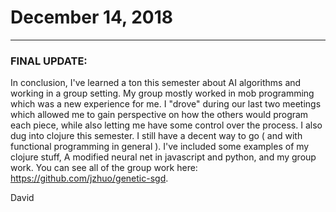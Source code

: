 # December 14, 2018

---

### FINAL UPDATE:

In conclusion, I've learned a ton this semester about AI algorithms and working in a group setting. My group mostly worked in mob programming which was a new experience for me. I "drove" during our last two meetings which allowed me to gain perspective on how the others would program each piece, while also letting me have some control over the process. I also dug into clojure this semester. I still have a decent way to go ( and with functional programming in general ). I've included some examples of my clojure stuff, A modified neural net in javascript and python, and my group work.  You can see all of the group work here: <https://github.com/jzhuo/genetic-sgd>.

David
